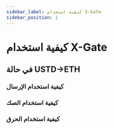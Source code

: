 ```yaml
---
sidebar_label: كيفية استخدام X-Gate
sidebar_position: 1
---
```


# كيفية استخدام X-Gate

## في حالة USTD→ETH

### **كيفية استخدام الإرسال**

### **كيفية استخدام الصك**

### **كيفية استخدام الحرق**